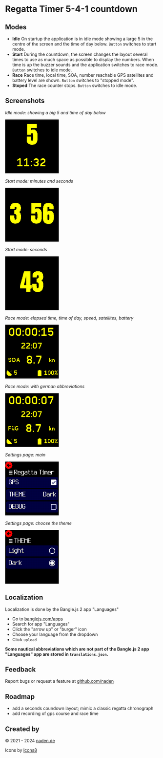 # Regatta Timer 5-4-1 countdown

## Modes

* **Idle**
  On startup the application is in idle mode showing a large 5 in the centre of the screen and the time of day below.
  `Button` switches to start mode.
* **Start**
  During the countdown, the screen changes the layout several times to use as much space as
  possible to display the numbers.
  When time is up the buzzer sounds and the application switches to race mode.
  `Button` switches to idle mode.
* **Race**
  Race time, local time, SOA, number reachable GPS satellites and battery level are shown.
  `Button` switches to "stopped mode".
* **Stoped**
  The race counter stops.
  `Button` switches to idle mode.

## Screenshots

*Idle mode: showing a big 5 and time of day below*

![Idle mode: showing a big 5 and time of day below](screenshot-1.png)

*Start mode: minutes and seconds*

![Start mode: minutes and seconds](screenshot-2.png)

*Start mode: seconds*

![Start mode: seconds](screenshot-3.png)

*Race mode: elapsed time, time of day, speed, satellites, battery*

![Race mode: elapsed time, time of day, speed, satellites, battery](screenshot-4.png)

*Race mode: with german abbreviations*

![Race mode: with german abbreviations](screenshot-5.png)

*Settings page: main*

![Settings page: main](screenshot-6.png)

*Settings page: choose the theme*

![Settings page: choose the theme](screenshot-7.png)

## Localization

Localization is done by the Bangle.js 2 app "Languages"
* Go to [banglejs.com/apps](https://banglejs.com/apps/)
* Search for app "Languages"
* Click the "arrow up" or "burger" icon
* Choose your language from the dropdown
* Click `upload`

**Some nautical abbreviations which are not part of the Bangle.js 2 app "Languages" app are stored in `translations.json`.**

## Feedback

Report bugs or request a feature at [github.com/naden](https://github.com/naden)

## Roadmap
* add a seconds coundown layout; mimic a classic regatta chronograph
* add recording of gps course and race time

## Created by
&copy; 2021 - 2024 [naden.de](https://naden.de)

Icons by [Icons8](https://icons8.com/)
